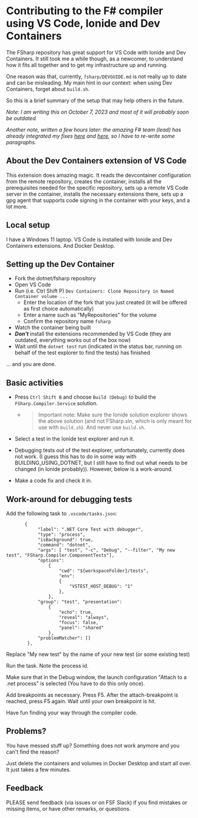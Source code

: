 # Contributing to the F# compiler using VS Code, Ionide and Dev Containers

The FSharp repository has great support for VS Code with Ionide and Dev Containers. It still took me a while though, as a newcomer, to understand how it fits all together and to get my infrastructure up and running. 

One reason was that, currently, `fsharp/DEVGUIDE.md` is not really up to date and can be misleading. My main hint in our context: when using Dev Containers, forget about `build.sh`.

So this is a brief summary of the setup that may help others in the future.

*Note: I am writing this on October 7, 2023 and most of it will probably soon be outdated.*

*Another note, written a few hours later: the amazing F# team (lead) has already integrated my fixes [here](https://github.com/dotnet/fsharp/pull/16089) and [here](https://github.com/dotnet/fsharp/pull/16090), so I have to re-write some paragraphs.*

## About the Dev Containers extension of VS Code

This extension does amazing magic. It reads the devcontainer configuration from the remote repository, creates the container, installs all the prerequisites needed for the specific repository, sets up a remote VS Code server in the container, installs the necessary extensions there, sets up a gpg agent that supports code signing in the container with your keys, and a lot more.

## Local setup

I have a Windows 11 laptop. VS Code is installed with Ionide and Dev Containers extensions. And Docker Desktop.

## Setting up the Dev Container

* Fork the dotnet/fsharp repository
* Open VS Code
* Run (i.e. Ctrl Shift P) `Dev Containers: Clone Repository in Named Container volume ...`
    * Enter the location of the fork that you just created (it will be offered as first choice automatically)
    * Enter a name such as "MyRepositories" for the volume
    * Confirm the repository name `fsharp`
* Watch the container being built
* ***Don't*** install the extensions recommended by VS Code (they are outdated, everything works out of the box now)
* Wait until the `dotnet test` run (indicated in the status bar, running on behalf of the test explorer to find the tests) has finished

... and you are done.

## Basic activities

* Press `Ctrl Shift B` and choose `Build (Debug)` to build the `FSharp.Compiler.Service` solution.
    * >Important note: Make sure the Ionide solution explorer shows the above solution (and not FSharp.sln, which is only meant for use with `build.sh`). And never use `build.sh`.

* Select a test in the Ionide test explorer and run it.

* Debugging tests out of the test explorer, unfortunately, currently does not work. (I guess this has to do in some way with BUILDING_USING_DOTNET, but I still have to find out what needs to be changed (in Ionide probably)). However, below is a work-around.

* Make a code fix and check it in.

## Work-around for debugging tests

Add the following task to `.vscode/tasks.json`:

```
       { 
            "label": ".NET Core Test with debugger", 
            "type": "process", 
            "isBackground": true, 
            "command": "dotnet", 
            "args": [ "test", "-c", "Debug", "--filter", "My new test", "FSharp.Compiler.ComponentTests"], 
            "options": 
                { 
                    "cwd": "${workspaceFolder}/tests", 
                    "env": 
                    { 
                        "VSTEST_HOST_DEBUG": "1" 
                    }, 
                }, 
            "group": "test", "presentation": 
                { 
                    "echo": true,
                    "reveal": "always",
                    "focus": false,
                    "panel": "shared"
                },
            "problemMatcher": [] 
        },
 ```

 Replace "My new test" by the name of your new test (or some existing test)

 Run the task. Note the process id.

 Make sure that in the Debug window, the launch configuration "Attach to a .net process" is selected (You have to do this only once).

 Add breakpoints as necessary. Press F5. After the attach-breakpoint is reached, press F5 again. Wait until your own breakpoint is hit.

 Have fun finding your way through the compiler code.

 ## Problems?

 You have messed stuff up? Something does not work anymore and you can't find the reason?

 Just delete the containers and volumes in Docker Desktop and start all over. It just takes a few minutes.
 
 ## Feedback

 PLEASE send feedback (via issues or on FSF Slack) if you find mistakes or missing items, or have other remarks, or questions.